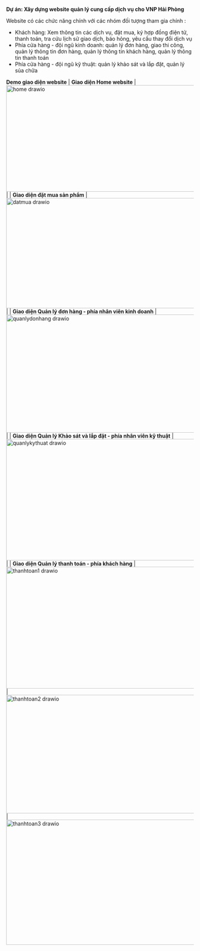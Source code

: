 **Dự án: Xây dựng website quản lý cung cấp dịch vụ cho VNP Hải Phòng**

Website có các chức năng chính với các nhóm đối tượng tham gia chính :
- Khách hàng: Xem thông tin các dịch vụ, đặt mua, ký hợp đồng điện tử, thanh toán, tra cứu lịch sử giao dịch, báo hỏng, yêu cầu thay đổi dịch vụ
- Phía cửa hàng - đội ngũ kinh doanh: quản lý đơn hàng, giao thi công, quản lý thông tin đơn hàng, quản lý thông tin khách hàng, quản lý thông tin thanh toán
- Phía cửa hàng - đội ngũ kỹ thuật: quản lý khảo sát và lắp đặt, quản lý sủa chữa
  
**Demo giao diện website**
|
**Giao diện Home website**
|
<img width="606" height="285" alt="home drawio" src="https://github.com/user-attachments/assets/8351c6a0-b201-4a7b-b1d3-393e86d83349" />
|
|
**Giao diện đặt mua sản phẩm**
|
<img width="619" height="295" alt="datmua drawio" src="https://github.com/user-attachments/assets/16d8a816-5eb1-415a-bb23-40502e113cc7" />
|
|
**Giao diện Quản lý đơn hàng - phía nhân viên kinh doanh**
|
<img width="661" height="316" alt="quanlydonhang drawio" src="https://github.com/user-attachments/assets/f3ac19f1-caaa-491f-8c9d-1e2bbb27f314" />
|
|
**Giao diện Quản lý Khảo sát và lắp đặt - phía nhân viên kỹ thuật**
|
<img width="682" height="325" alt="quanlykythuat drawio" src="https://github.com/user-attachments/assets/407a9f04-c03e-4340-bef7-c2ed4031909c" />
|
|
**Giao diện Quản lý thanh toán - phía khách hàng**
|
<img width="690" height="326" alt="thanhtoan1 drawio" src="https://github.com/user-attachments/assets/69fe2e27-ad0f-4914-8fae-8b6830b03bf2" />
|
<img width="684" height="317" alt="thanhtoan2 drawio" src="https://github.com/user-attachments/assets/73cc79dc-aa4a-4f7d-bf32-a739fda32b3d" />
|
<img width="712" height="335" alt="thanhtoan3 drawio" src="https://github.com/user-attachments/assets/1a2416a4-3e2e-4371-917a-1c75b51492e0" />
